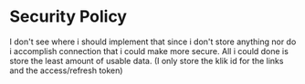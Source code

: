 # Security Policy
I don't see where i should implement that since i don't store anything nor do i accomplish connection that i could make more secure. All i could done is store the least amount of usable data. (I only store the klik id for the links and the access/refresh token)
